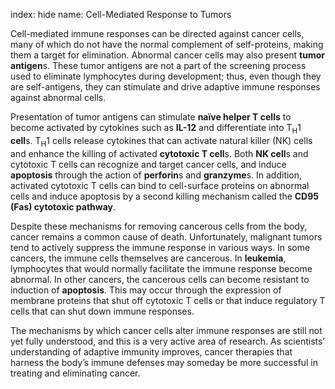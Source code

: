 index: hide
name: Cell-Mediated Response to Tumors

Cell-mediated immune responses can be directed against cancer cells, many of which do not have the normal complement of self-proteins, making them a target for elimination. Abnormal cancer cells may also present  **tumor antigen**s. These tumor antigens are not a part of the screening process used to eliminate lymphocytes during development; thus, even though they are self-antigens, they can stimulate and drive adaptive immune responses against abnormal cells.

Presentation of tumor antigens can stimulate  **naïve helper T cells** to become activated by cytokines such as  **IL-12** and differentiate into T<sub>H</sub>1 **cell**s. T<sub>H</sub>1 cells release cytokines that can activate natural killer (NK) cells and enhance the killing of activated  **cytotoxic T cell**s. Both  **NK cell**s and cytotoxic T cells can recognize and target cancer cells, and induce  **apoptosis** through the action of  **perforin**s and  **granzyme**s. In addition, activated cytotoxic T cells can bind to cell-surface proteins on abnormal cells and induce apoptosis by a second killing mechanism called the  **CD95 (Fas) cytotoxic pathway**.

Despite these mechanisms for removing cancerous cells from the body, cancer remains a common cause of death. Unfortunately, malignant tumors tend to actively suppress the immune response in various ways. In some cancers, the immune cells themselves are cancerous. In  **leukemia**, lymphocytes that would normally facilitate the immune response become abnormal. In other cancers, the cancerous cells can become resistant to induction of  **apoptosis**. This may occur through the expression of membrane proteins that shut off cytotoxic T cells or that induce regulatory T cells that can shut down immune responses.

The mechanisms by which cancer cells alter immune responses are still not yet fully understood, and this is a very active area of research. As scientists’ understanding of adaptive immunity improves, cancer therapies that harness the body’s immune defenses may someday be more successful in treating and eliminating cancer.
